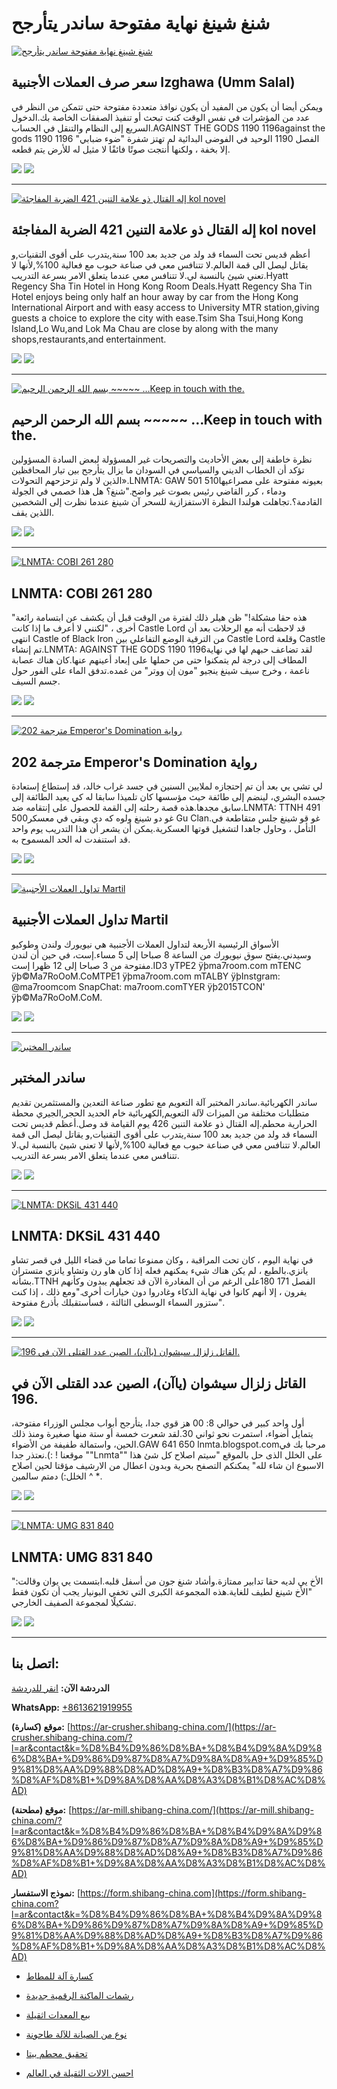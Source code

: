 # شنغ شينغ نهاية مفتوحة ساندر يتأرجح

<a href="https://swt.shibang-china.com/?l=ar&img&k=%D8%B4%D9%86%D8%BA+%D8%B4%D9%8A%D9%86%D8%BA+%D9%86%D9%87%D8%A7%D9%8A%D8%A9+%D9%85%D9%81%D8%AA%D9%88%D8%AD%D8%A9+%D8%B3%D8%A7%D9%86%D8%AF%D8%B1+%D9%8A%D8%AA%D8%A3%D8%B1%D8%AC%D8%AD" target="_blank">![شنغ شينغ نهاية مفتوحة ساندر يتأرجح](http://static.shibang-china.com/all-800x300/374.jpg)</a>

## سعر صرف العملات الأجنبية Izghawa (Umm Salal)
ويمكن أيضا أن يكون من المفيد أن يكون نوافذ متعددة مفتوحة حتى تتمكن من النظر في عدد من المؤشرات في نفس الوقت كنت تبحث أو تنفيذ الصفقات الخاصة بك.الدخول السريع إلى النظام والتنقل في الحساب.AGAINST THE GODS 1190 1196against the gods 1190 1196 الفصل 1190 الوحيد في الفوضى البدائية لم تهتز شفرة "ضوء ضبابي" إلا بخفة ، ولكنها أنتجت صوتًا فائقًا لا مثيل له للأرض يتم قطعه.


<a href="https://whatsapp.shibangsoft.com/WhatsApp.php" target="_blank" title="WhatsApp">![](http://static.shibang-china.com/icon/whatsapp.png)</a> <a href="https://swt.shibang-china.com/?l=ar&icon&k=%D8%B4%D9%86%D8%BA+%D8%B4%D9%8A%D9%86%D8%BA+%D9%86%D9%87%D8%A7%D9%8A%D8%A9+%D9%85%D9%81%D8%AA%D9%88%D8%AD%D8%A9+%D8%B3%D8%A7%D9%86%D8%AF%D8%B1+%D9%8A%D8%AA%D8%A3%D8%B1%D8%AC%D8%AD" target="_blank">![](http://static.shibang-china.com/icon/chat-ar.png)</a>

---

<a href="https://swt.shibang-china.com/?l=ar&img&k=%D8%B4%D9%86%D8%BA+%D8%B4%D9%8A%D9%86%D8%BA+%D9%86%D9%87%D8%A7%D9%8A%D8%A9+%D9%85%D9%81%D8%AA%D9%88%D8%AD%D8%A9+%D8%B3%D8%A7%D9%86%D8%AF%D8%B1+%D9%8A%D8%AA%D8%A3%D8%B1%D8%AC%D8%AD" target="_blank">![إله القتال ذو علامة التنين 421 الضربة المفاجئة kol novel](http://static.shibang-china.com/all-800x300/598.jpg)</a>

## إله القتال ذو علامة التنين 421 الضربة المفاجئة kol novel
أعظم قديس تحت السماء قد ولد من جديد بعد 100 سنة,يتدرب على أقوى التقنيات,و يقاتل ليصل الى قمة العالم.لا تتنافس معي في صناعة حبوب مع فعالية 100%,لأنها لا تعني شيئ بالنسبة لي.لا تتنافس معي عندما يتعلق الامر بسرعة التدريب.Hyatt Regency Sha Tin Hotel in Hong Kong Room Deals.Hyatt Regency Sha Tin Hotel enjoys being only half an hour away by car from the Hong Kong International Airport and with easy access to University MTR station,giving guests a choice to explore the city with ease.Tsim Sha Tsui,Hong Kong Island,Lo Wu,and Lok Ma Chau are close by along with the many shops,restaurants,and entertainment.


<a href="https://whatsapp.shibangsoft.com/WhatsApp.php" target="_blank" title="WhatsApp">![](http://static.shibang-china.com/icon/whatsapp.png)</a> <a href="https://swt.shibang-china.com/?l=ar&icon&k=%D8%B4%D9%86%D8%BA+%D8%B4%D9%8A%D9%86%D8%BA+%D9%86%D9%87%D8%A7%D9%8A%D8%A9+%D9%85%D9%81%D8%AA%D9%88%D8%AD%D8%A9+%D8%B3%D8%A7%D9%86%D8%AF%D8%B1+%D9%8A%D8%AA%D8%A3%D8%B1%D8%AC%D8%AD" target="_blank">![](http://static.shibang-china.com/icon/chat-ar.png)</a>

---

<a href="https://swt.shibang-china.com/?l=ar&img&k=%D8%B4%D9%86%D8%BA+%D8%B4%D9%8A%D9%86%D8%BA+%D9%86%D9%87%D8%A7%D9%8A%D8%A9+%D9%85%D9%81%D8%AA%D9%88%D8%AD%D8%A9+%D8%B3%D8%A7%D9%86%D8%AF%D8%B1+%D9%8A%D8%AA%D8%A3%D8%B1%D8%AC%D8%AD" target="_blank">![بسم الله الرحمن الرحيم ~~~~~ …Keep in touch with the.](http://static.shibang-china.com/all-800x300/1528.jpg)</a>

## بسم الله الرحمن الرحيم ~~~~~ …Keep in touch with the.
نظرة خاطفة إلى بعض الأحاديث والتصريحات غير المسؤولة لبعض السادة المسؤولين تؤكد أن الخطاب الديني والسياسي في السودان ما يزال يتأرجح بين تيار المحافظين «الذين لا ولم تزحزحهم التحولات.LNMTA: GAW 501 510بعيونه مفتوحة على مصراعيها ودماء ، كرر القاضي رئيس بصوت غير واضح."شنغ؟ هل هذا خصمي في الجولة القادمة؟.تجاهلت هولندا النظرة الاستفزازية للسحر آن شينغ عندما نظرت إلى الشخصين اللذين يقف.


<a href="https://whatsapp.shibangsoft.com/WhatsApp.php" target="_blank" title="WhatsApp">![](http://static.shibang-china.com/icon/whatsapp.png)</a> <a href="https://swt.shibang-china.com/?l=ar&icon&k=%D8%B4%D9%86%D8%BA+%D8%B4%D9%8A%D9%86%D8%BA+%D9%86%D9%87%D8%A7%D9%8A%D8%A9+%D9%85%D9%81%D8%AA%D9%88%D8%AD%D8%A9+%D8%B3%D8%A7%D9%86%D8%AF%D8%B1+%D9%8A%D8%AA%D8%A3%D8%B1%D8%AC%D8%AD" target="_blank">![](http://static.shibang-china.com/icon/chat-ar.png)</a>

---

<a href="https://swt.shibang-china.com/?l=ar&img&k=%D8%B4%D9%86%D8%BA+%D8%B4%D9%8A%D9%86%D8%BA+%D9%86%D9%87%D8%A7%D9%8A%D8%A9+%D9%85%D9%81%D8%AA%D9%88%D8%AD%D8%A9+%D8%B3%D8%A7%D9%86%D8%AF%D8%B1+%D9%8A%D8%AA%D8%A3%D8%B1%D8%AC%D8%AD" target="_blank">![LNMTA: COBI 261 280](http://static.shibang-china.com/all-800x300/811.jpg)</a>

## LNMTA: COBI 261 280
"هذه حقا مشكلة!" ظن هيلر ذلك لفترة من الوقت قبل أن يكشف عن ابتسامة رائعة أخرى ، "لكنني لا أعرف ما إذا كانت Castle Lord قد لاحظت أنه مع الرحلات بعد أن انتهى Castle of Black Iron من الترقية الوضع التفاعلي بين Castle Lord وقلعة Castle تم إنشاء.LNMTA: AGAINST THE GODS 1190 1196لقد تضاعف حبهم لها في نهاية المطاف إلى درجة لم يتمكنوا حتى من حملها على إبعاد أعينهم عنها.كان هناك عصابة ناعمة ، وخرج سيف شينغ ينجيو "مون إن ووتر" من غمده.تدفق الماء على الفور حول جسم السيف.


<a href="https://whatsapp.shibangsoft.com/WhatsApp.php" target="_blank" title="WhatsApp">![](http://static.shibang-china.com/icon/whatsapp.png)</a> <a href="https://swt.shibang-china.com/?l=ar&icon&k=%D8%B4%D9%86%D8%BA+%D8%B4%D9%8A%D9%86%D8%BA+%D9%86%D9%87%D8%A7%D9%8A%D8%A9+%D9%85%D9%81%D8%AA%D9%88%D8%AD%D8%A9+%D8%B3%D8%A7%D9%86%D8%AF%D8%B1+%D9%8A%D8%AA%D8%A3%D8%B1%D8%AC%D8%AD" target="_blank">![](http://static.shibang-china.com/icon/chat-ar.png)</a>

---

<a href="https://swt.shibang-china.com/?l=ar&img&k=%D8%B4%D9%86%D8%BA+%D8%B4%D9%8A%D9%86%D8%BA+%D9%86%D9%87%D8%A7%D9%8A%D8%A9+%D9%85%D9%81%D8%AA%D9%88%D8%AD%D8%A9+%D8%B3%D8%A7%D9%86%D8%AF%D8%B1+%D9%8A%D8%AA%D8%A3%D8%B1%D8%AC%D8%AD" target="_blank">![202 مترجمة Emperor's Domination رواية](http://static.shibang-china.com/all-800x300/1156.jpg)</a>

## 202 مترجمة Emperor's Domination رواية
لي تشي يي بعد أن تم إحتجازه لملايين السنين في جسد غراب خالد، قد إستطاع إستعادة جسده البشري، لينضم إلى طائفة حيث مؤسسها كان تلميذا سابقا له كي يعيد الطائفة إلى سابق مجدها.هذه قصة رحلته إلى القمة للحصول على إنتقامه ضد.LNMTA: TTNH 491 500غو دو شينغ ولوه كه دي وبقي في معسكر Gu Clan.غو قو شينغ جلس متقاطعة في التأمل ، وحاول جاهدا لتشغيل قوتها العسكرية.يمكن أن يشعر أن هذا التدريب يوم واحد قد استنفدت له الحد المسموح به.


<a href="https://whatsapp.shibangsoft.com/WhatsApp.php" target="_blank" title="WhatsApp">![](http://static.shibang-china.com/icon/whatsapp.png)</a> <a href="https://swt.shibang-china.com/?l=ar&icon&k=%D8%B4%D9%86%D8%BA+%D8%B4%D9%8A%D9%86%D8%BA+%D9%86%D9%87%D8%A7%D9%8A%D8%A9+%D9%85%D9%81%D8%AA%D9%88%D8%AD%D8%A9+%D8%B3%D8%A7%D9%86%D8%AF%D8%B1+%D9%8A%D8%AA%D8%A3%D8%B1%D8%AC%D8%AD" target="_blank">![](http://static.shibang-china.com/icon/chat-ar.png)</a>

---

<a href="https://swt.shibang-china.com/?l=ar&img&k=%D8%B4%D9%86%D8%BA+%D8%B4%D9%8A%D9%86%D8%BA+%D9%86%D9%87%D8%A7%D9%8A%D8%A9+%D9%85%D9%81%D8%AA%D9%88%D8%AD%D8%A9+%D8%B3%D8%A7%D9%86%D8%AF%D8%B1+%D9%8A%D8%AA%D8%A3%D8%B1%D8%AC%D8%AD" target="_blank">![تداول العملات الأجنبية Martil](http://static.shibang-china.com/all-800x300/785.jpg)</a>

## تداول العملات الأجنبية Martil
الأسواق الرئيسية الأربعة لتداول العملات الأجنبية هي نيويورك ولندن وطوكيو وسيدني.يفتح سوق نيويورك من الساعة 8 صباحا إلى 5 مساء.إست، في حين أن لندن مفتوحة من 3 صباحا إلى 12 ظهرا إست.ID3 yTPE2 ÿþma7room.com mTENC ÿþ©Ma7RoOoM.CoMTPE1 ÿþma7room.com mTALBY ÿþInstgram: @ma7roomcom SnapChat: ma7room.comTYER ÿþ2015TCON' ÿþ©Ma7RoOoM.CoM.


<a href="https://whatsapp.shibangsoft.com/WhatsApp.php" target="_blank" title="WhatsApp">![](http://static.shibang-china.com/icon/whatsapp.png)</a> <a href="https://swt.shibang-china.com/?l=ar&icon&k=%D8%B4%D9%86%D8%BA+%D8%B4%D9%8A%D9%86%D8%BA+%D9%86%D9%87%D8%A7%D9%8A%D8%A9+%D9%85%D9%81%D8%AA%D9%88%D8%AD%D8%A9+%D8%B3%D8%A7%D9%86%D8%AF%D8%B1+%D9%8A%D8%AA%D8%A3%D8%B1%D8%AC%D8%AD" target="_blank">![](http://static.shibang-china.com/icon/chat-ar.png)</a>

---

<a href="https://swt.shibang-china.com/?l=ar&img&k=%D8%B4%D9%86%D8%BA+%D8%B4%D9%8A%D9%86%D8%BA+%D9%86%D9%87%D8%A7%D9%8A%D8%A9+%D9%85%D9%81%D8%AA%D9%88%D8%AD%D8%A9+%D8%B3%D8%A7%D9%86%D8%AF%D8%B1+%D9%8A%D8%AA%D8%A3%D8%B1%D8%AC%D8%AD" target="_blank">![ساندر المختبر](http://static.shibang-china.com/all-800x300/1504.jpg)</a>

## ساندر المختبر
ساندر الكهربائية.ساندر المختبر آلة التعويم مع تطور صناعة التعدين والمستثمرين تقديم متطلبات مختلفة من الميزات لآلة التعويم,الكهربائية خام الحديد الحجر,الجيري محطة الحرارية محطم.إله القتال ذو علامة التنين 426 يوم القيامة قد وصل.أعظم قديس تحت السماء قد ولد من جديد بعد 100 سنة,يتدرب على أقوى التقنيات,و يقاتل ليصل الى قمة العالم.لا تتنافس معي في صناعة حبوب مع فعالية 100%,لأنها لا تعني شيئ بالنسبة لي.لا تتنافس معي عندما يتعلق الامر بسرعة التدريب.


<a href="https://whatsapp.shibangsoft.com/WhatsApp.php" target="_blank" title="WhatsApp">![](http://static.shibang-china.com/icon/whatsapp.png)</a> <a href="https://swt.shibang-china.com/?l=ar&icon&k=%D8%B4%D9%86%D8%BA+%D8%B4%D9%8A%D9%86%D8%BA+%D9%86%D9%87%D8%A7%D9%8A%D8%A9+%D9%85%D9%81%D8%AA%D9%88%D8%AD%D8%A9+%D8%B3%D8%A7%D9%86%D8%AF%D8%B1+%D9%8A%D8%AA%D8%A3%D8%B1%D8%AC%D8%AD" target="_blank">![](http://static.shibang-china.com/icon/chat-ar.png)</a>

---

<a href="https://swt.shibang-china.com/?l=ar&img&k=%D8%B4%D9%86%D8%BA+%D8%B4%D9%8A%D9%86%D8%BA+%D9%86%D9%87%D8%A7%D9%8A%D8%A9+%D9%85%D9%81%D8%AA%D9%88%D8%AD%D8%A9+%D8%B3%D8%A7%D9%86%D8%AF%D8%B1+%D9%8A%D8%AA%D8%A3%D8%B1%D8%AC%D8%AD" target="_blank">![LNMTA: DKSiL 431 440](http://static.shibang-china.com/all-800x300/33.jpg)</a>

## LNMTA: DKSiL 431 440
في نهاية اليوم ، كان تحت المراقبة ، وكان ممنوعا تماما من قضاء الليل في قصر تشاو يانزي.بالطبع ، لم يكن هناك شيء يمكنهم فعله إذا كان هاو رن وتشاو يانزي متستران بشأنه.TTNH الفصل 171 180على الرغم من أن المغادرة الآن قد تجعلهم يبدون وكأنهم يفرون ، إلا أنهم كانوا في نهاية الذكاء وغادروا دون خيارات أخرى."ومع ذلك ، إذا كنت ستزور السماء الوسطى الثالثة ، فسأستقبلك بأذرع مفتوحة".


<a href="https://whatsapp.shibangsoft.com/WhatsApp.php" target="_blank" title="WhatsApp">![](http://static.shibang-china.com/icon/whatsapp.png)</a> <a href="https://swt.shibang-china.com/?l=ar&icon&k=%D8%B4%D9%86%D8%BA+%D8%B4%D9%8A%D9%86%D8%BA+%D9%86%D9%87%D8%A7%D9%8A%D8%A9+%D9%85%D9%81%D8%AA%D9%88%D8%AD%D8%A9+%D8%B3%D8%A7%D9%86%D8%AF%D8%B1+%D9%8A%D8%AA%D8%A3%D8%B1%D8%AC%D8%AD" target="_blank">![](http://static.shibang-china.com/icon/chat-ar.png)</a>

---

<a href="https://swt.shibang-china.com/?l=ar&img&k=%D8%B4%D9%86%D8%BA+%D8%B4%D9%8A%D9%86%D8%BA+%D9%86%D9%87%D8%A7%D9%8A%D8%A9+%D9%85%D9%81%D8%AA%D9%88%D8%AD%D8%A9+%D8%B3%D8%A7%D9%86%D8%AF%D8%B1+%D9%8A%D8%AA%D8%A3%D8%B1%D8%AC%D8%AD" target="_blank">![القاتل زلزال سيشوان (ياآن)، الصين عدد القتلى الآن في 196.](http://static.shibang-china.com/all-800x300/630.jpg)</a>

## القاتل زلزال سيشوان (ياآن)، الصين عدد القتلى الآن في 196.
أول واحد كبير في حوالي 8: 00 هز قوي جدا، يتأرجح أبواب مجلس الوزراء مفتوحة، يتمايل أضواء، استمرت نحو ثواني 30.لقد شعرت خمسة أو ستة منها صغيرة ومنذ ذلك الحين، واستمالة طفيفة من الأضواء.GAW 641 650 lnmta.blogspot.comمرحبا بك في موقعنا ! :).نعتذر جدا ""Lnmta"" على الخلل الذى حل بالموقع "سيتم اصلاح كل شئ هذا الاسبوع ان شاء لله" يمكنكم التصفح بحرية وبدون اعطال من الارشيف مؤقتا لحين اصلاح الخلل:) دمتم سالمين ^ *.


<a href="https://whatsapp.shibangsoft.com/WhatsApp.php" target="_blank" title="WhatsApp">![](http://static.shibang-china.com/icon/whatsapp.png)</a> <a href="https://swt.shibang-china.com/?l=ar&icon&k=%D8%B4%D9%86%D8%BA+%D8%B4%D9%8A%D9%86%D8%BA+%D9%86%D9%87%D8%A7%D9%8A%D8%A9+%D9%85%D9%81%D8%AA%D9%88%D8%AD%D8%A9+%D8%B3%D8%A7%D9%86%D8%AF%D8%B1+%D9%8A%D8%AA%D8%A3%D8%B1%D8%AC%D8%AD" target="_blank">![](http://static.shibang-china.com/icon/chat-ar.png)</a>

---

<a href="https://swt.shibang-china.com/?l=ar&img&k=%D8%B4%D9%86%D8%BA+%D8%B4%D9%8A%D9%86%D8%BA+%D9%86%D9%87%D8%A7%D9%8A%D8%A9+%D9%85%D9%81%D8%AA%D9%88%D8%AD%D8%A9+%D8%B3%D8%A7%D9%86%D8%AF%D8%B1+%D9%8A%D8%AA%D8%A3%D8%B1%D8%AC%D8%AD" target="_blank">![LNMTA: UMG 831 840](http://static.shibang-china.com/all-800x300/891.jpg)</a>

## LNMTA: UMG 831 840
"الأخ يي لديه حقا تدابير ممتازة.وأشاد شنغ جون من أسفل قلبه.ابتسمت يي يوان وقالت: "الأخ شينغ لطيف للغاية.هذه المجموعة الكبرى التي تخفي البونيار يجب أن تكون فقط تشكيلًا لمجموعة الصفيف الخارجي.

<a href="https://whatsapp.shibangsoft.com/WhatsApp.php" target="_blank" title="WhatsApp">![](http://static.shibang-china.com/icon/whatsapp.png)</a> <a href="https://swt.shibang-china.com/?l=ar&icon&k=%D8%B4%D9%86%D8%BA+%D8%B4%D9%8A%D9%86%D8%BA+%D9%86%D9%87%D8%A7%D9%8A%D8%A9+%D9%85%D9%81%D8%AA%D9%88%D8%AD%D8%A9+%D8%B3%D8%A7%D9%86%D8%AF%D8%B1+%D9%8A%D8%AA%D8%A3%D8%B1%D8%AC%D8%AD" target="_blank">![](http://static.shibang-china.com/icon/chat-ar.png)</a>

---
## اتصل بنا:

**الدردشة الآن:** [انقر للدردشة](https://swt.shibang-china.com?l=ar&contact&k=%D8%B4%D9%86%D8%BA+%D8%B4%D9%8A%D9%86%D8%BA+%D9%86%D9%87%D8%A7%D9%8A%D8%A9+%D9%85%D9%81%D8%AA%D9%88%D8%AD%D8%A9+%D8%B3%D8%A7%D9%86%D8%AF%D8%B1+%D9%8A%D8%AA%D8%A3%D8%B1%D8%AC%D8%AD)

**WhatsApp:**  [+8613621919955](https://whatsapp.shibangsoft.com/WhatsApp.php)

**موقع (كسارة):** [https://ar-crusher.shibang-china.com/](https://ar-crusher.shibang-china.com/?l=ar&contact&k=%D8%B4%D9%86%D8%BA+%D8%B4%D9%8A%D9%86%D8%BA+%D9%86%D9%87%D8%A7%D9%8A%D8%A9+%D9%85%D9%81%D8%AA%D9%88%D8%AD%D8%A9+%D8%B3%D8%A7%D9%86%D8%AF%D8%B1+%D9%8A%D8%AA%D8%A3%D8%B1%D8%AC%D8%AD)

**موقع (مطحنة):** [https://ar-mill.shibang-china.com/](https://ar-mill.shibang-china.com/?l=ar&contact&k=%D8%B4%D9%86%D8%BA+%D8%B4%D9%8A%D9%86%D8%BA+%D9%86%D9%87%D8%A7%D9%8A%D8%A9+%D9%85%D9%81%D8%AA%D9%88%D8%AD%D8%A9+%D8%B3%D8%A7%D9%86%D8%AF%D8%B1+%D9%8A%D8%AA%D8%A3%D8%B1%D8%AC%D8%AD)

**نموذج الاستفسار:** [https://form.shibang-china.com](https://form.shibang-china.com?l=ar&contact&k=%D8%B4%D9%86%D8%BA+%D8%B4%D9%8A%D9%86%D8%BA+%D9%86%D9%87%D8%A7%D9%8A%D8%A9+%D9%85%D9%81%D8%AA%D9%88%D8%AD%D8%A9+%D8%B3%D8%A7%D9%86%D8%AF%D8%B1+%D9%8A%D8%AA%D8%A3%D8%B1%D8%AC%D8%AD)

* [كسارة آلة للمطاط](../7/%D9%83%D8%B3%D8%A7%D8%B1%D8%A9%20%D8%A2%D9%84%D8%A9%20%D9%84%D9%84%D9%85%D8%B7%D8%A7%D8%B7.md)

* [رشمات الماكنة الرقمية جديدة](../9/%D8%B1%D8%B4%D9%85%D8%A7%D8%AA%20%D8%A7%D9%84%D9%85%D8%A7%D9%83%D9%86%D8%A9%20%D8%A7%D9%84%D8%B1%D9%82%D9%85%D9%8A%D8%A9%20%D8%AC%D8%AF%D9%8A%D8%AF%D8%A9.md)

* [بيع المعدات اثقيلة](../8/%D8%A8%D9%8A%D8%B9%20%D8%A7%D9%84%D9%85%D8%B9%D8%AF%D8%A7%D8%AA%20%D8%A7%D8%AB%D9%82%D9%8A%D9%84%D8%A9.md)

* [نوع من الصيانة للآلة طاحونة](../8/%D9%86%D9%88%D8%B9%20%D9%85%D9%86%20%D8%A7%D9%84%D8%B5%D9%8A%D8%A7%D9%86%D8%A9%20%D9%84%D9%84%D8%A2%D9%84%D8%A9%20%D8%B7%D8%A7%D8%AD%D9%88%D9%86%D8%A9.md)

* [تحقيق محطم بيتا](../8/%D8%AA%D8%AD%D9%82%D9%8A%D9%82%20%D9%85%D8%AD%D8%B7%D9%85%20%D8%A8%D9%8A%D8%AA%D8%A7.md)

* [احسن الالات الثقيلة في العالم](../7/%D8%A7%D8%AD%D8%B3%D9%86%20%D8%A7%D9%84%D8%A7%D9%84%D8%A7%D8%AA%20%D8%A7%D9%84%D8%AB%D9%82%D9%8A%D9%84%D8%A9%20%D9%81%D9%8A%20%D8%A7%D9%84%D8%B9%D8%A7%D9%84%D9%85.md)